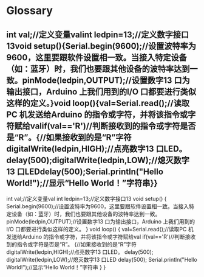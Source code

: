 # Glossary

## int val;//定义变量valint ledpin=13;//定义数字接口13void setup(){Serial.begin(9600);//设置波特率为9600，这里要跟软件设置相一致。当接入特定设备（如：蓝牙）时，我们也要跟其他设备的波特率达到一致。pinMode(ledpin,OUTPUT);//设置数字13 口为输出接口，Arduino 上我们用到的I/O 口都要进行类似这样的定义。}void loop(){val=Serial.read();//读取PC 机发送给Arduino 的指令或字符，并将该指令或字符赋给valif(val=='R')//判断接收到的指令或字符是否是“R”。{//如果接收到的是“R”字符digitalWrite(ledpin,HIGH);//点亮数字13 口LED。delay(500);digitalWrite(ledpin,LOW);//熄灭数字13 口LEDdelay(500);Serial.println("Hello World!");//显示“Hello World！”字符串}}

int val;//定义变量val
int ledpin=13;//定义数字接口13
void setup()
{
Serial.begin(9600);//设置波特率为9600，这里要跟软件设置相一致。当接入特定设备（如：蓝牙）时，我们也要跟其他设备的波特率达到一致。
pinMode(ledpin,OUTPUT);//设置数字13 口为输出接口，Arduino 上我们用到的I/O 口都要进行类似这样的定义。
}
void loop()
{
val=Serial.read();//读取PC 机发送给Arduino 的指令或字符，并将该指令或字符赋给val
if(val=='R')//判断接收到的指令或字符是否是“R”。
{//如果接收到的是“R”字符
digitalWrite(ledpin,HIGH);//点亮数字13 口LED。
delay(500);
digitalWrite(ledpin,LOW);//熄灭数字13 口LED
delay(500);
Serial.println("Hello World!");//显示“Hello World！”字符串
}
}
